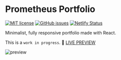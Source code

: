 # Prometheus Portfolio
[![MIT license](https://img.shields.io/badge/License-MIT-blue.svg)](https://lbesson.mit-license.org/)
[![GitHub issues](https://img.shields.io/github/issues/Giuseppetm/prometheus-portfolio)](https://github.com/Giuseppetm/prometheus-portfolio/issues/)
[![Netlify Status](https://api.netlify.com/api/v1/badges/cb050127-a0a9-4d88-b45a-9d99ba56bb70/deploy-status)](https://app.netlify.com/sites/giuseppedelcampo/deploys)

Minimalist, fully responsive portfolio made with React. 

This is a `work in progress`. 🎦 [LIVE PREVIEW](https://giuseppedelcampo.netlify.app/)

![preview](https://user-images.githubusercontent.com/52317197/171996436-6e71ed12-fcbf-4675-928b-866b138fdccd.png)
